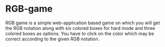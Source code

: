 # RGB-game
RGB game is a simple web-application based game on which you will get the RGB notation along with six colored boxes for hard mode and 
three colored boxes as options. You have to click on the color which may be correct according to the given RGB notation. 
